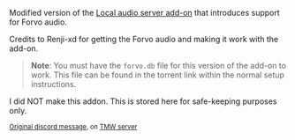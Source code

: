Modified version of the
[Local audio server add-on](https://github.com/Aquafina-water-bottle/jmdict-english-yomichan/tree/master/local_audio/07)
that introduces support for Forvo audio.

Credits to Renji-xd for getting the Forvo audio and making it work with the add-on.

> **Note**: You must have the `forvo.db` file for this version of the add-on to work.
> This file can be found in the torrent link within the normal setup instructions.

I did NOT make this addon.
This is stored here for safe-keeping purposes only.

<sup>
<a href="https://discord.com/channels/617136488840429598/778430038159655012/1047979092777123950">Original discord message</a>, on
<a href="https://learnjapanese.moe/join/">TMW server</a>
</sup>
